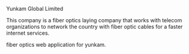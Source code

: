 Yunkam Global Limited

This company is a fiber optics laying company that works with telecom organizations to network the country with fiber optic cables for a faster internet  services.

fiber optics web application for yunkam.

